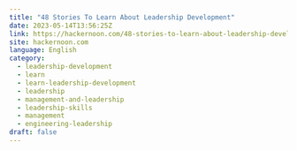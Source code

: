 ```yaml
---
title: "48 Stories To Learn About Leadership Development"
date: 2023-05-14T13:56:25Z
link: https://hackernoon.com/48-stories-to-learn-about-leadership-development?source=rss&utm_medium=RSS&utm_source=news.12bit.vn
site: hackernoon.com
language: English
category:
  - leadership-development
  - learn
  - learn-leadership-development
  - leadership
  - management-and-leadership
  - leadership-skills
  - management
  - engineering-leadership
draft: false
---
```

